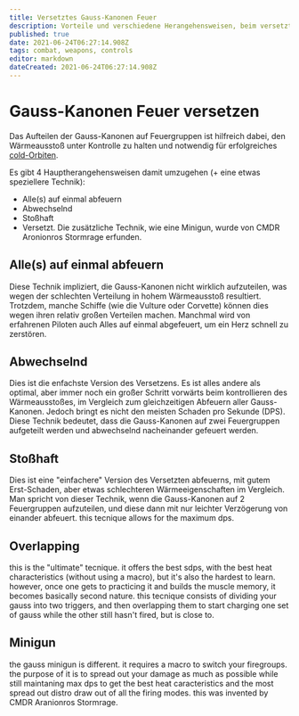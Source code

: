 ```yaml
---
title: Versetztes Gauss-Kanonen Feuer
description: Vorteile und verschiedene Herangehensweisen, beim versetzten Abfeuern von Gauss-Kanonen.
published: true
date: 2021-06-24T06:27:14.908Z
tags: combat, weapons, controls
editor: markdown
dateCreated: 2021-06-24T06:27:14.908Z
---
```


# Gauss-Kanonen Feuer versetzen
Das Aufteilen der Gauss-Kanonen auf Feuergruppen ist hilfreich dabei, den Wärmeausstoß unter Kontrolle zu halten und notwendig für erfolgreiches [cold-Orbiten](/en/cold-orbiting).

Es gibt 4 Hauptherangehensweisen damit umzugehen (+ eine etwas speziellere Technik):
- Alle(s) auf einmal abfeuern
- Abwechselnd
- Stoßhaft
- Versetzt. Die zusätzliche Technik, wie eine Minigun, wurde von CMDR Aronionros Stormrage erfunden.

## Alle(s) auf einmal abfeuern
Diese Technik impliziert, die Gauss-Kanonen nicht wirklich aufzuteilen, was wegen der schlechten Verteilung in hohem Wärmeausstoß resultiert. Trotzdem, manche Schiffe (wie die Vulture oder Corvette) können dies wegen ihren relativ großen Verteilen machen. Manchmal wird von erfahrenen Piloten auch Alles auf einmal abgefeuert, um ein Herz schnell zu zerstören.

## Abwechselnd
Dies ist die enfachste Version des Versetzens. Es ist alles andere als optimal, aber immer noch ein großer Schritt vorwärts beim kontrollieren des Wärmeausstoßes, im Vergleich zum gleichzeitigen Abfeuern aller Gauss-Kanonen. Jedoch bringt es nicht den meisten Schaden pro Sekunde (DPS). Diese Technik bedeutet, dass die Gauss-Kanonen auf zwei Feuergruppen aufgeteilt werden und abwechselnd nacheinander gefeuert werden.

## Stoßhaft
Dies ist eine "einfachere" Version des Versetzten abfeuerns, mit gutem Erst-Schaden, aber etwas schlechteren Wärmeeigenschaften im Vergleich. Man spricht von dieser Technik, wenn die Gauss-Kanonen auf 2 Feuergruppen aufzuteilen, und diese dann mit nur leichter Verzögerung von einander abfeuert. this tecnique allows for the maximum dps.

## Overlapping
this is the "ultimate" tecnique. it offers the best sdps, with the best heat characteristics (without using a macro), but it's also the hardest to learn. however, once one gets to practicing it and builds the muscle memory, it becomes basically second nature. this tecnique consists of dividing your gauss into two triggers, and then overlapping them to start charging one set of gauss while the other still hasn't fired, but is close to.

## Minigun
the gauss minigun is different. it requires a macro to switch your firegroups. the purpose of it is to spread out your damage as much as possible while still maintaning max dps to get the best heat caracteristics and the most spread out distro draw out of all the firing modes. this was invented by CMDR Aranionros Stormrage.